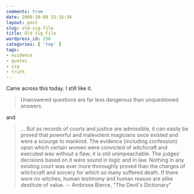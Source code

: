 ```yaml
---
comments: true
date: 2009-10-08 15:16:34
layout: post
slug: old-sig-file
title: Old Sig File
wordpress_id: 258
categories: [ 'top' ]
tags:
- evidence
- quotes
- sig
- truth
---
```


Came across this today. I still like it.


> Unanswered questions are far less dangerous than unquestioned answers.

and

> ... But as records of courts and justice are admissible, it can easily be proved that powerful and malevolent magicians once existed and were a scourge to mankind. The evidence (including confession) upon which certain women were convicted of witchcraft and executed was without a flaw; it is still unimpeachable. The judges' decisions based on it were sound in logic and in law. Nothing in any existing court was ever more thoroughly proved than the charges of witchcraft and sorcery for which so many suffered death. If there were no witches, human testimony and human reason are alike destitute of value. -- Ambrose Bierce, "The Devil's Dictionary"
